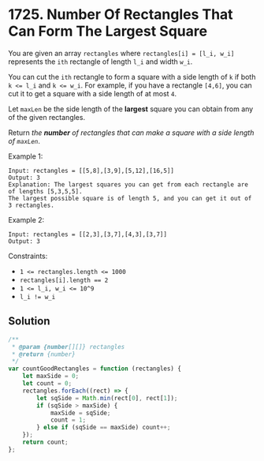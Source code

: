 # 1725. Number Of Rectangles That Can Form The Largest Square

You are given an array `rectangles` where `rectangles[i] = [l_i, w_i]` represents the `ith` rectangle of length `l_i` and width `w_i`.

You can cut the `ith` rectangle to form a square with a side length of `k` if both `k <= l_i` and `k <= w_i`. For example, if you have a rectangle `[4,6]`, you can cut it to get a square with a side length of at most `4`.

Let `maxLen` be the side length of the **largest** square you can obtain from any of the given rectangles.

Return _the **number** of rectangles that can make a square with a side length of `maxLen`_.

Example 1:

```
Input: rectangles = [[5,8],[3,9],[5,12],[16,5]]
Output: 3
Explanation: The largest squares you can get from each rectangle are of lengths [5,3,5,5].
The largest possible square is of length 5, and you can get it out of 3 rectangles.
```

Example 2:

```
Input: rectangles = [[2,3],[3,7],[4,3],[3,7]]
Output: 3
```

Constraints:

-   `1 <= rectangles.length <= 1000`
-   `rectangles[i].length == 2`
-   `1 <= l_i, w_i <= 10^9`
-   `l_i != w_i`

## Solution

```javascript
/**
 * @param {number[][]} rectangles
 * @return {number}
 */
var countGoodRectangles = function (rectangles) {
    let maxSide = 0;
    let count = 0;
    rectangles.forEach((rect) => {
        let sqSide = Math.min(rect[0], rect[1]);
        if (sqSide > maxSide) {
            maxSide = sqSide;
            count = 1;
        } else if (sqSide == maxSide) count++;
    });
    return count;
};
```
